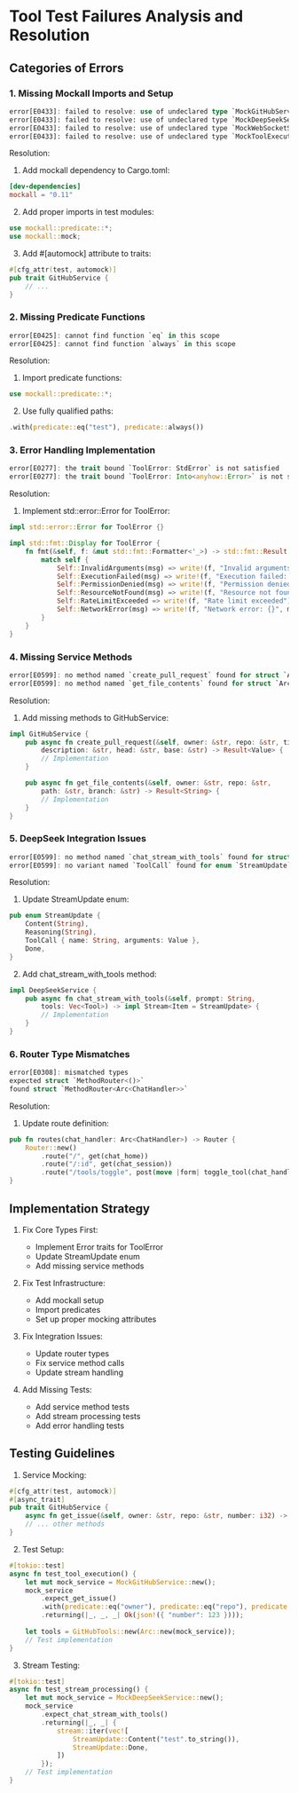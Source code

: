 # Tool Test Failures Analysis and Resolution

## Categories of Errors

### 1. Missing Mockall Imports and Setup
```rust
error[E0433]: failed to resolve: use of undeclared type `MockGitHubService`
error[E0433]: failed to resolve: use of undeclared type `MockDeepSeekService`
error[E0433]: failed to resolve: use of undeclared type `MockWebSocketState`
error[E0433]: failed to resolve: use of undeclared type `MockToolExecutorFactory`
```

Resolution:
1. Add mockall dependency to Cargo.toml:
```toml
[dev-dependencies]
mockall = "0.11"
```

2. Add proper imports in test modules:
```rust
use mockall::predicate::*;
use mockall::mock;
```

3. Add #[automock] attribute to traits:
```rust
#[cfg_attr(test, automock)]
pub trait GitHubService {
    // ...
}
```

### 2. Missing Predicate Functions
```rust
error[E0425]: cannot find function `eq` in this scope
error[E0425]: cannot find function `always` in this scope
```

Resolution:
1. Import predicate functions:
```rust
use mockall::predicate::*;
```

2. Use fully qualified paths:
```rust
.with(predicate::eq("test"), predicate::always())
```

### 3. Error Handling Implementation
```rust
error[E0277]: the trait bound `ToolError: StdError` is not satisfied
error[E0277]: the trait bound `ToolError: Into<anyhow::Error>` is not satisfied
```

Resolution:
1. Implement std::error::Error for ToolError:
```rust
impl std::error::Error for ToolError {}

impl std::fmt::Display for ToolError {
    fn fmt(&self, f: &mut std::fmt::Formatter<'_>) -> std::fmt::Result {
        match self {
            Self::InvalidArguments(msg) => write!(f, "Invalid arguments: {}", msg),
            Self::ExecutionFailed(msg) => write!(f, "Execution failed: {}", msg),
            Self::PermissionDenied(msg) => write!(f, "Permission denied: {}", msg),
            Self::ResourceNotFound(msg) => write!(f, "Resource not found: {}", msg),
            Self::RateLimitExceeded => write!(f, "Rate limit exceeded"),
            Self::NetworkError(msg) => write!(f, "Network error: {}", msg),
        }
    }
}
```

### 4. Missing Service Methods
```rust
error[E0599]: no method named `create_pull_request` found for struct `Arc<GitHubService>`
error[E0599]: no method named `get_file_contents` found for struct `Arc<GitHubService>`
```

Resolution:
1. Add missing methods to GitHubService:
```rust
impl GitHubService {
    pub async fn create_pull_request(&self, owner: &str, repo: &str, title: &str, 
        description: &str, head: &str, base: &str) -> Result<Value> {
        // Implementation
    }

    pub async fn get_file_contents(&self, owner: &str, repo: &str, 
        path: &str, branch: &str) -> Result<String> {
        // Implementation
    }
}
```

### 5. DeepSeek Integration Issues
```rust
error[E0599]: no method named `chat_stream_with_tools` found for struct `Arc<DeepSeekService>`
error[E0599]: no variant named `ToolCall` found for enum `StreamUpdate`
```

Resolution:
1. Update StreamUpdate enum:
```rust
pub enum StreamUpdate {
    Content(String),
    Reasoning(String),
    ToolCall { name: String, arguments: Value },
    Done,
}
```

2. Add chat_stream_with_tools method:
```rust
impl DeepSeekService {
    pub async fn chat_stream_with_tools(&self, prompt: String, 
        tools: Vec<Tool>) -> impl Stream<Item = StreamUpdate> {
        // Implementation
    }
}
```

### 6. Router Type Mismatches
```rust
error[E0308]: mismatched types
expected struct `MethodRouter<()>`
found struct `MethodRouter<Arc<ChatHandler>>`
```

Resolution:
1. Update route definition:
```rust
pub fn routes(chat_handler: Arc<ChatHandler>) -> Router {
    Router::new()
        .route("/", get(chat_home))
        .route("/:id", get(chat_session))
        .route("/tools/toggle", post(move |form| toggle_tool(chat_handler.clone(), form)))
}
```

## Implementation Strategy

1. Fix Core Types First:
   - Implement Error traits for ToolError
   - Update StreamUpdate enum
   - Add missing service methods

2. Fix Test Infrastructure:
   - Add mockall setup
   - Import predicates
   - Set up proper mocking attributes

3. Fix Integration Issues:
   - Update router types
   - Fix service method calls
   - Update stream handling

4. Add Missing Tests:
   - Add service method tests
   - Add stream processing tests
   - Add error handling tests

## Testing Guidelines

1. Service Mocking:
```rust
#[cfg_attr(test, automock)]
#[async_trait]
pub trait GitHubService {
    async fn get_issue(&self, owner: &str, repo: &str, number: i32) -> Result<Value>;
    // ... other methods
}
```

2. Test Setup:
```rust
#[tokio::test]
async fn test_tool_execution() {
    let mut mock_service = MockGitHubService::new();
    mock_service
        .expect_get_issue()
        .with(predicate::eq("owner"), predicate::eq("repo"), predicate::eq(123))
        .returning(|_, _, _| Ok(json!({ "number": 123 })));
    
    let tools = GitHubTools::new(Arc::new(mock_service));
    // Test implementation
}
```

3. Stream Testing:
```rust
#[tokio::test]
async fn test_stream_processing() {
    let mut mock_service = MockDeepSeekService::new();
    mock_service
        .expect_chat_stream_with_tools()
        .returning(|_, _| {
            stream::iter(vec![
                StreamUpdate::Content("test".to_string()),
                StreamUpdate::Done,
            ])
        });
    // Test implementation
}
```